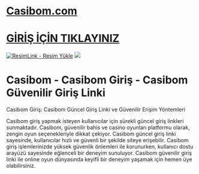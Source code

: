#  <a href="https://casíbom839.com/">Casibom.com</a>

#  <a href="https://casíbom839.com/">GİRİŞ İÇİN TIKLAYINIZ</a>

<meta charset="UTF-8">
    <meta name="viewport" content="width=device-width, initial-scale=1.0">
</head>
<body>

<a href="https://casíbom839.com/" title="ResimLink - Resim Yükle"><img src="https://r.resimlink.com/o_V7IJr.jpg" title="ResimLink - Resim Yükle" alt="ResimLink - Resim Yükle"></a>
<a href="https://casíbom839.com/">
    <img src="https://r.resimlink.com/o_V7IJr.jpg" />
</a>
</a>

# Casibom - Casibom Giriş - Casibom Güvenilir Giriş Linki

Casibom Giriş: Casibom Güncel Giriş Linki ve Güvenilir Erişim Yöntemleri

Casibom giriş yapmak isteyen kullanıcılar için sürekli güncel giriş linkleri sunmaktadır. Casibom, güvenilir bahis ve casino oyunları platformu olarak, zengin oyun seçenekleriyle dikkat çekiyor. Casibom güncel giriş linki sayesinde, kullanıcılar hızlı ve güvenli bir şekilde siteye erişebilir. Casibom giriş işlemlerinizde yüksek güvenlik önlemleri ile korunurken, kullanıcı dostu arayüzü sayesinde eğlenceli bir deneyim sunuluyor. Casibom güvenilir giriş linki ile online oyun dünyasında keyifli bir deneyim yaşamak için hemen üye olabilirsiniz.
